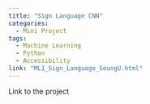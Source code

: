 ```yaml
---
title: "Sign Language CNN"
categories:
  - Mini Project
tags:
  - Machine Learning
  - Python
  - Accessibility
link: "ML1_Sign_Language_SeungU.html"
---
```


Link to the project